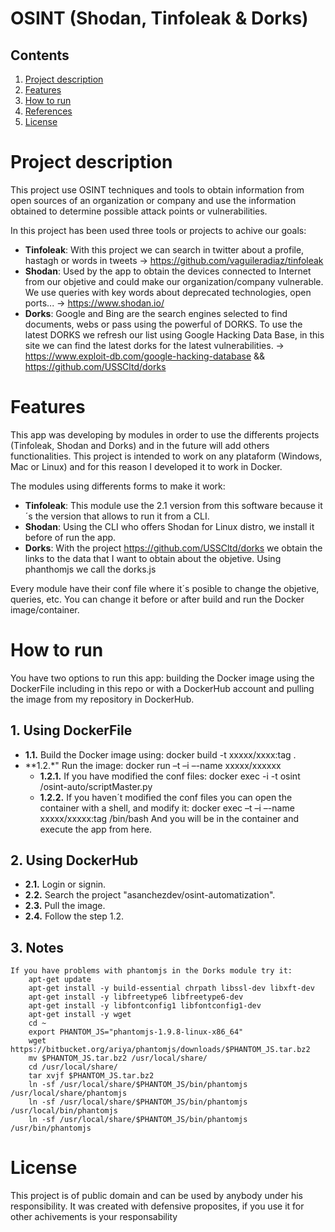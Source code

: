 # OSINT (Shodan, Tinfoleak & Dorks)

## Contents
1. [Project description](#project-description)
2. [Features](#features)
3. [How to run](#how-to-run)
4. [References](#references)
5. [License](#license)


# Project description

This project use OSINT techniques and tools to obtain information from open sources of an organization or company and use the information obtained to determine possible attack points or vulnerabilities.

In this project has been used three tools or projects to achive our goals:

* **Tinfoleak**: With this project we can search in twitter about a profile, hastagh or words in tweets -> https://github.com/vaguileradiaz/tinfoleak
* **Shodan**: Used by the app to obtain the devices connected to Internet from our objetive and could make our organization/company vulnerable. We use queries with key words about deprecated technologies, open ports... -> https://www.shodan.io/
* **Dorks**: Google and Bing are the search engines selected to find documents, webs or pass using the powerful of DORKS. To use the latest DORKS we refresh our list using Google Hacking Data Base, in this site we can find the latest dorks for the latest vulnerabilities. -> https://www.exploit-db.com/google-hacking-database && https://github.com/USSCltd/dorks

# Features

This app was developing by modules in order to use the differents projects (Tinfoleak, Shodan and Dorks) and in the future will add others functionalities. 
This project is intended to work on any plataform (Windows, Mac or Linux) and for this reason I developed it to work in Docker.

The modules using differents forms to make it work:

* **Tinfoleak**: This module use the 2.1 version from this software because it´s the version that allows to run it from a CLI.
* **Shodan**:    Using the CLI who offers Shodan for Linux distro, we install it before of run the app.
* **Dorks**:     With the project https://github.com/USSCltd/dorks we obtain the links to the data that I want to obtain about the objetive. Using phanthomjs we call the dorks.js

Every module have their conf file where it´s posible to change the objetive, queries, etc. You can change it before or after build and run the Docker image/container.


# How to run

You have two options to run this app: building the Docker image using the DockerFile including in this repo or with a DockerHub account and pulling the image from my repository in DockerHub.

## 1. Using DockerFile

* **1.1.** Build the Docker image using: docker build -t xxxxx/xxxx:tag .
* **1.2.*" Run the image: docker run –t –i –-name  xxxxx/xxxxxx
    * **1.2.1.** If you have modified the conf files: docker exec -i -t osint /osint-auto/scriptMaster.py
    * **1.2.2.** If you haven´t modified the conf files you can open the container with a shell, and modify it: docker exec –t –i –-name xxxxx/xxxxx:tag /bin/bash
				   And you will be in the container and execute the app from here.

## 2. Using DockerHub
* **2.1.** Login or signin.
* **2.2.** Search the project "asanchezdev/osint-automatization".
* **2.3.** Pull the image.
* **2.4.** Follow the step 1.2. 
		
## 3. Notes

	If you have problems with phantomjs in the Dorks module try it:
		apt-get update
		apt-get install -y build-essential chrpath libssl-dev libxft-dev
		apt-get install -y libfreetype6 libfreetype6-dev
		apt-get install -y libfontconfig1 libfontconfig1-dev
		apt-get install -y wget
		cd ~
		export PHANTOM_JS="phantomjs-1.9.8-linux-x86_64"
		wget https://bitbucket.org/ariya/phantomjs/downloads/$PHANTOM_JS.tar.bz2
		mv $PHANTOM_JS.tar.bz2 /usr/local/share/
		cd /usr/local/share/
		tar xvjf $PHANTOM_JS.tar.bz2
		ln -sf /usr/local/share/$PHANTOM_JS/bin/phantomjs /usr/local/share/phantomjs
		ln -sf /usr/local/share/$PHANTOM_JS/bin/phantomjs /usr/local/bin/phantomjs
		ln -sf /usr/local/share/$PHANTOM_JS/bin/phantomjs /usr/bin/phantomjs




# License

This project is of public domain and can be used by anybody under his responsibility. It was created with defensive proposites, if you use it for other achivements is your responsability
